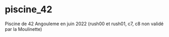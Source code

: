 # piscine_42
Piscine de 42 Angouleme en juin 2022 (rush00 et rush01, c7, c8 non validé par la Moulinette)

